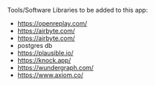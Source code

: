 Tools/Software Libraries to be added to this app:
- https://openreplay.com/
- https://airbyte.com/
- https://airbyte.com/
- postgres db
- https://plausible.io/
- https://knock.app/
- https://wundergraph.com/
- https://www.axiom.co/